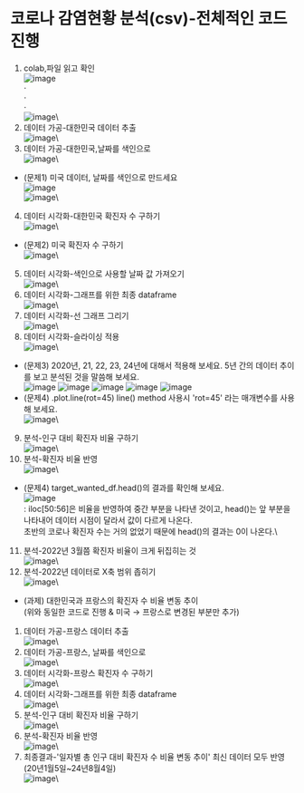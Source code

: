 # 코로나 감염현황 분석(csv)-전체적인 코드 진행
1) colab,파일 읽고 확인\
![image](https://github.com/user-attachments/assets/db847191-8bb1-453d-92a3-392cb0757bbe)\
⋅\
⋅\
⋅\
![image](https://github.com/user-attachments/assets/bcdf7b29-3909-4521-8fca-d8db34692d9f)\
2) 데이터 가공-대한민국 데이터 추출\
![image](https://github.com/user-attachments/assets/ce232e4b-3362-4101-b4b6-7b306e13e032)\
3) 데이터 가공-대한민국,날짜를 색인으로\
![image](https://github.com/user-attachments/assets/5c4e086a-76d9-425b-8328-e855cd660d08)\
- (문제1) 미국 데이터, 날짜를 색인으로 만드세요\
![image](https://github.com/user-attachments/assets/6079b9b3-9585-4348-9e28-5811e20e69c7)\
![image](https://github.com/user-attachments/assets/4a5cc81e-e9d2-4690-9c51-6cc3f866f2b3)\
4) 데이터 시각화-대한민국 확진자 수 구하기\
![image](https://github.com/user-attachments/assets/1b343efc-3e85-4d44-85b8-c982fe7a6b5f)\
- (문제2) 미국 확진자 수 구하기\
![image](https://github.com/user-attachments/assets/ceff1777-f19e-47d8-b785-c926e238ca52)\
5) 데이터 시각화-색인으로 사용할 날짜 값 가져오기\
![image](https://github.com/user-attachments/assets/d76fbdfe-672c-47aa-88b8-6e34b64722dc)\
6) 데이터 시각화-그래프를 위한 최종 dataframe\
![image](https://github.com/user-attachments/assets/23a017f3-edb7-45c3-af6b-c27312dc075b)\
7) 데이터 시각화-선 그래프 그리기\
![image](https://github.com/user-attachments/assets/4418dbc6-da52-48df-bb89-4ca8f603e95c)\
8) 데이터 시각화-슬라이싱 적용\
![image](https://github.com/user-attachments/assets/0f6a64fc-5d7c-4bdc-a591-804dac40515f)\
- (문제3) 2020년, 21, 22, 23, 24년에 대해서 적용해 보세요. 5년 간의 데이터 추이를 보고 분석된 것을 말씀해 보세요.\
![image](https://github.com/user-attachments/assets/baf21dc1-693e-4e29-8cb9-db9ff1af33f1)
![image](https://github.com/user-attachments/assets/ab0a66ae-762a-41ef-97f6-53d3cce2879a)
![image](https://github.com/user-attachments/assets/0898e3e9-b3d3-42d6-b090-595094fe65f0)
![image](https://github.com/user-attachments/assets/d3e4694c-ce11-4b70-b69d-8c16d57c1e0f)
![image](https://github.com/user-attachments/assets/e79811f5-c2c9-43da-a9ce-978411be2801)
- (문제4) .plot.line(rot=45) line() method 사용시 'rot=45' 라는 매개변수를 사용해 보세요.\
![image](https://github.com/user-attachments/assets/0d8d13e6-ef4e-40b6-8822-37cf2794c581)\
9) 분석-인구 대비 확진자 비율 구하기\
![image](https://github.com/user-attachments/assets/093532de-8a57-476d-9833-3c04d62348be)\
10) 분석-확진자 비율 반영\
![image](https://github.com/user-attachments/assets/08e99e4a-75b5-4ec8-9f38-0310e04a2cbe)\
- (문제4) target_wanted_df.head()의 결과를 확인해 보세요.\
![image](https://github.com/user-attachments/assets/ba1408d2-0aea-441a-94b7-d03a823e6bfb)\
: iloc[50:56]은 비율을 반영하여 중간 부분을 나타낸 것이고, head()는 앞 부분을 나타내어 데이터 시점이 달라서 값이 다르게 나온다.\
초반의 코로나 확진자 수는 거의 없었기 때문에 head()의 결과는 0이 나온다.\
11) 분석-2022년 3월쯤 확진자 비율이 크게 뒤집히는 것\
![image](https://github.com/user-attachments/assets/ac0348e8-bb51-4146-912f-78b211c99ff9)\
12) 분석-2022년 데이터로 X축 범위 좁히기\
![image](https://github.com/user-attachments/assets/ab1a9ac7-8099-424d-88d4-20981828e62d)\
- (과제) 대한민국과 프랑스의 확진자 수 비율 변동 추이\
(위와 동일한 코드로 진행 & 미국 → 프랑스로 변경된 부분만 추가)
1) 데이터 가공-프랑스 데이터 추출\
![image](https://github.com/user-attachments/assets/d0ae8104-6737-4d7d-aa48-d9268b2f9f13)\
2) 데이터 가공-프랑스, 날짜를 색인으로\
![image](https://github.com/user-attachments/assets/29a2e621-02ad-4ddf-b88f-11bd3fb2be2b)\
3) 데이터 시각화-프랑스 확진자 수 구하기\
![image](https://github.com/user-attachments/assets/6384f01b-ac54-47e1-bd60-4e94a840db63)\
4) 데이터 시각화-그래프를 위한 최종 dataframe\
![image](https://github.com/user-attachments/assets/06dc6176-06f4-4f99-b66d-d0ae6d7eb5cb)\
5) 분석-인구 대비 확진자 비율 구하기\
![image](https://github.com/user-attachments/assets/65a0add0-1666-4601-8261-2d8f05dfc8fa)\
6) 분석-확진자 비율 반영\
![image](https://github.com/user-attachments/assets/7dadefde-6ad0-4a9f-b48e-b5f3578b29c5)\
7) 최종결과-'일자별 총 인구 대비 확진자 수 비율 변동 추이' 최신 데이터 모두 반영(20년1월5일~24년8월4일)\
![image](https://github.com/user-attachments/assets/1a6d035e-ff22-4222-bf91-e68f9acca6a1)\

 
